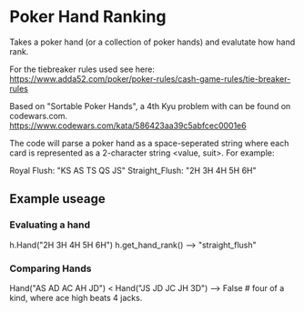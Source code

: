 # Poker Hand Ranking

Takes a poker hand (or a collection of poker hands) and evalutate how hand rank. 

For the tiebreaker rules used see here:
https://www.adda52.com/poker/poker-rules/cash-game-rules/tie-breaker-rules

Based on "Sortable Poker Hands", a 4th Kyu problem with can be found on codewars.com.
https://www.codewars.com/kata/586423aa39c5abfcec0001e6

The code will parse a poker hand as a space-seperated string where each card is represented as a 2-character string <value, suit>. For example:

Royal Flush: "KS AS TS QS JS"
Straight_Flush: "2H 3H 4H 5H 6H"

## Example useage

### Evaluating a hand

h.Hand("2H 3H 4H 5H 6H") 
h.get_hand_rank() --> "straight_flush"
	
### Comparing Hands

Hand("AS AD AC AH JD") < Hand("JS JD JC JH 3D") --> False # four of a kind, where ace high beats 4 jacks. 

